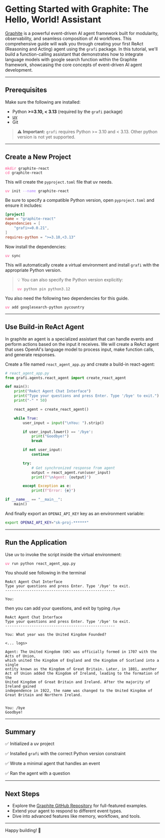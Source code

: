 # Getting Started with Graphite: The Hello, World! Assistant

[Graphite](https://github.com/binome-dev/graphite) is a powerful event-driven AI agent framework built for modularity, observability, and seamless composition of AI workflows. This comprehensive guide will walk you through creating your first ReAct (Reasoning and Acting) agent using the `grafi` package. In this tutorial, we'll build a function-calling assistant that demonstrates how to integrate language models with google search function within the Graphite framework, showcasing the core concepts of event-driven AI agent development.

---

## Prerequisites

Make sure the following are installed:

* Python **>=3.10, < 3.13** (required by the `grafi` package)
* [uv](https://docs.astral.sh/uv/#installation)
* Git

> ⚠️ **Important:** `grafi` requires Python >= 3.10 and < 3.13. Other python version is not yet supported.

---

## Create a New Project

<!-- ```bash
mkdir graphite-react
cd graphite-react
touch README.md
``` -->

<div class="bash"><pre>
<code><span style="color:#FF4689">mkdir</span> graphite-react
<span style="color:#FF4689">cd</span> graphite-react
</code></pre></div>

This will create the `pyproject.toml` file that uv needs.

<!-- ```bash
uv init --name graphite-react
``` -->

<div class="bash"><pre>
<code><span style="color:#FF4689">uv</span> init <span style="color:#AE81FF">--name</span> graphite-react</code></pre></div>

Be sure to specify a compatible Python version,  open `pyproject.toml` and ensure it includes:

```toml
[project]
name = "graphite-react"
dependencies = [
    "grafi>=0.0.21",
]
requires-python = ">=3.10,<3.13"
```

Now install the dependencies:

<!-- ```bash
uv sync
uv add googlesearch-python pycountry
``` -->

<div class="bash"><pre>
<code><span style="color:#FF4689">uv</span> sync</code></pre></div>

This will automatically create a virtual environment and install `grafi` with the appropriate Python version.

> 💡 You can also specify the Python version explicitly:
>
><div class="bash"><pre>
><code><span style="color:#FF4689">uv</span> python pin python3.12</code></pre></div>
<!-- > ```bash
> uv python pin python3.12
> ``` -->

You also need the following two dependencies for this guide.

<div class="bash"><pre>
<code><span style="color:#FF4689">uv</span> add googlesearch-python pycountry</code></pre></div>


---

## Use Build-in ReAct Agent

In graphite an agent is a specialized assistant that can handle events and perform actions based on the input it receives. We will create a ReAct agent that uses OpenAI's language model to process input, make function calls, and generate responses.

Create a file named `react_agent_app.py` and create a build-in react-agent:

```python
# react_agent_app.py
from grafi.agents.react_agent import create_react_agent

def main():
    print("ReAct Agent Chat Interface")
    print("Type your questions and press Enter. Type '/bye' to exit.")
    print("-" * 50)

    react_agent = create_react_agent()

    while True:
        user_input = input("\nYou: ").strip()

        if user_input.lower() == '/bye':
            print("Goodbye!")
            break

        if not user_input:
            continue

        try:
            # Get synchronized response from agent
            output = react_agent.run(user_input)
            print(f"\nAgent: {output}")

        except Exception as e:
            print(f"Error: {e}")

if __name__ == "__main__":
    main()
```

And finally export an `OPENAI_API_KEY` key as an environment variable:

```bash
export OPENAI_API_KEY="sk-proj-******"
```

---

## Run the Application

Use uv to invoke the script inside the virtual environment:

<!-- ```bash
uv run python main.py
``` -->
<div class="bash"><pre>
<code><span style="color:#FF4689">uv</span> run python react_agent_app.py</code></pre></div>

You should see following in the terminal

```text
ReAct Agent Chat Interface
Type your questions and press Enter. Type '/bye' to exit.
--------------------------------------------------

You:
```

then you can add your questions, and exit by typing `/bye`

```text
ReAct Agent Chat Interface
Type your questions and press Enter. Type '/bye' to exit.
--------------------------------------------------

You: What year was the United Kingdom Founded?

<... logs>

Agent: The United Kingdom (UK) was officially formed in 1707 with the Acts of Union, 
which united the Kingdom of England and the Kingdom of Scotland into a single 
entity known as the Kingdom of Great Britain. Later, in 1801, another 
Act of Union added the Kingdom of Ireland, leading to the formation of the 
United Kingdom of Great Britain and Ireland. After the majority of Ireland gained 
independence in 1922, the name was changed to the United Kingdom of 
Great Britain and Northern Ireland.


You: /bye
Goodbye!
```

---

## Summary

✅ Initialized a uv project

✅ Installed `grafi` with the correct Python version constraint

✅ Wrote a minimal agent that handles an event

✅ Ran the agent with a question

---

## Next Steps

* Explore the [Graphite GitHub Repository](https://github.com/binome-dev/graphite) for full-featured examples.
* Extend your agent to respond to different event types.
* Dive into advanced features like memory, workflows, and tools.

---

Happy building! 🚀
